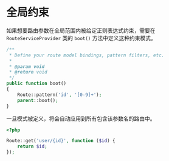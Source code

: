 # 全局约束

如果想要路由参数在全局范围内被给定正则表达式约束，需要在 `RouteServiceProvider` 类的 `boot()` 方法中定义这种约束模式。

```php
/**
 * Define your route model bindings, pattern filters, etc.
 *
 * @param void
 * @return void
 */
public function boot()
{
    Route::pattern('id', '[0-9]+');
    parent::boot();
}
```

一旦模式被定义，将会自动应用到所有包含该参数名的路由中。

```php
<?php

Route::get('user/{id}', function ($id) {
    return $id;
});

```


